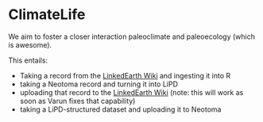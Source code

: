 # ClimateLife
We aim to foster a closer interaction paleoclimate and paleoecology (which is awesome).

This entails:
- Taking a record from the [LinkedEarth Wiki](http://wiki.linked.earth/) and ingesting it into R
- taking a Neotoma record and turning it into LiPD
- uploading that record to the [LinkedEarth Wiki](http://wiki.linked.earth/)  (note: this will work as soon as Varun fixes that capability)
- taking a LiPD-structured dataset and uploading it to Neotoma
